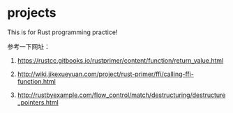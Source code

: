 # projects
This is for Rust programming practice!

参考一下网址：

1. https://rustcc.gitbooks.io/rustprimer/content/function/return_value.html

2. http://wiki.jikexueyuan.com/project/rust-primer/ffi/calling-ffi-function.html

3. http://rustbyexample.com/flow_control/match/destructuring/destructure_pointers.html

